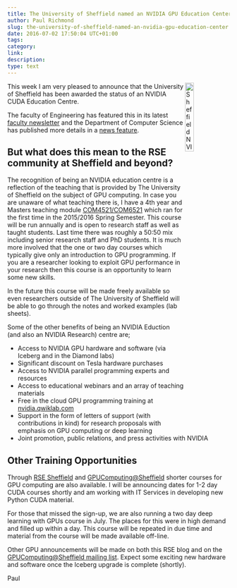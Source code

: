 ```yaml
---
title: The University of Sheffield named an NVIDIA GPU Education Center
author: Paul Richmond
slug: the-university-of-sheffield-named-an-nvidia-gpu-education-center
date: 2016-07-02 17:50:04 UTC+01:00
tags: 
category: 
link: 
description: 
type: text
---
```


<img src="/assets/images/NVIDIA_education.jpg" alt="Sheffield NVIDIA Education Centre" align="right" width="20%">

This week I am very pleased to announce that the University of Sheffield has been awarded the status of an NVIDIA CUDA Education Centre.

The faculty of Engineering has featured this in its latest [faculty newsletter](https://www.sheffield.ac.uk/faculty/engineering/news/nvidia-1.587003) and the Department of Computer Science has published more details in a [news feature](https://www.sheffield.ac.uk/dcs/latest-news/nvidia-1.587214).


## But what does this mean to the RSE community at Sheffield and beyond?

The recognition of being an NVIDIA education centre is a reflection of the teaching that is provided by The University of Sheffield on the subject of GPU computing. In case you are unaware of what teaching there is, I have a 4th year and Masters teaching module [COM4521/COM6521](http://paulrichmond.shef.ac.uk/teaching/COM4521/) which ran for the first time in the 2015/2016 Spring Semester. This course will be run annually and is open to research staff as well as taught students. Last time there was roughly a 50:50 mix including senior research staff and PhD students. It is much more involved that the one or two day courses which typically give only an introduction to GPU programming. If you are a researcher looking to exploit GPU performance in your research then this course is an opportunity to learn some new skills.

In the future this course will be made freely available so even researchers outside of The University of Sheffield will be able to go through the notes and worked examples (lab sheets). 

Some of the other benefits of being an NVIDIA Eduction (and also an NVIDIA Research) centre are;

* Access to NVIDIA GPU hardware and software (via Iceberg and in the Diamond labs) 
* Significant discount on Tesla hardware purchases
* Access to NVIDIA parallel programming experts and resources
* Access to educational webinars and an array of teaching materials
* Free in the cloud GPU programming training at [nvidia.qwiklab.com](https://nvidia.qwiklab.com/)
* Support in the form of letters of support (with contributions in kind) for research proposals with emphasis on GPU computing or deep learning
* Joint promotion, public relations, and press activities with NVIDIA

## Other Training Opportunities

Through [RSE Sheffield](/) and [GPUComputing@Sheffield](http://gpucomputing.sites.sheffield.ac.uk) shorter courses for GPU computing are also available. I will be announcing dates for 1-2 day CUDA courses shortly and am working with IT Services in developing new Python CUDA material. 

For those that missed the sign-up, we are also running a two day deep learning with GPUs course in July. The places for this were in high demand and filled up within a day. This course will be repeated in due time and material from the course will be made available off-line.

Other GPU announcements will be made on both this RSE blog and on the [GPUComputing@Sheffield mailing list](https://groups.google.com/a/sheffield.ac.uk/forum/#!forum/gpucomputing). Expect some exciting new hardware and software once the Iceberg upgrade is complete (shortly).

Paul